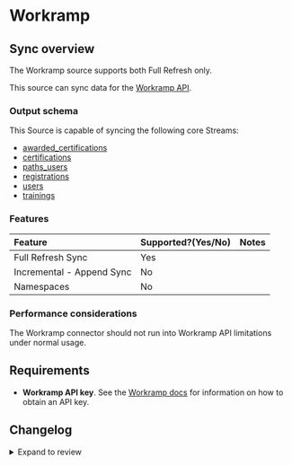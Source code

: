 # Workramp

## Sync overview

The Workramp source supports both Full Refresh only.

This source can sync data for the [Workramp API](https://developers.workramp.com/reference/getting-started).

### Output schema

This Source is capable of syncing the following core Streams:

- [awarded_certifications](https://developers.workramp.com/reference/get-all-awarded-certifications)
- [certifications](https://developers.workramp.com/reference/get-all-certifications-2)
- [paths_users](https://developers.workramp.com/reference/get-all-paths-1)
- [registrations](https://developers.workramp.com/reference/get-all-registrations)
- [users](https://developers.workramp.com/reference/get-1)
- [trainings](https://developers.workramp.com/reference/get-all-trainings)

### Features

| Feature                   | Supported?\(Yes/No\) | Notes |
| :------------------------ | :------------------- | :---- |
| Full Refresh Sync         | Yes                  |       |
| Incremental - Append Sync | No                   |       |
| Namespaces                | No                   |       |

### Performance considerations

The Workramp connector should not run into Workramp API limitations under normal usage.

## Requirements

- **Workramp API key**. See the [Workramp docs](https://developers.workramp.com/reference/basic-auth) for information on how to obtain an API key.

## Changelog

<details>
  <summary>Expand to review</summary>

| Version | Date       | Pull Request                                             | Subject                       |
|:--------|:-----------| :------------------------------------------------------- | :---------------------------- |
| 0.2.24 | 2025-10-29 | [61247](https://github.com/airbytehq/airbyte/pull/61247) | Update dependencies |
| 0.2.23 | 2025-05-24 | [60767](https://github.com/airbytehq/airbyte/pull/60767) | Update dependencies |
| 0.2.22 | 2025-05-10 | [59982](https://github.com/airbytehq/airbyte/pull/59982) | Update dependencies |
| 0.2.21 | 2025-05-04 | [59530](https://github.com/airbytehq/airbyte/pull/59530) | Update dependencies |
| 0.2.20 | 2025-04-26 | [58926](https://github.com/airbytehq/airbyte/pull/58926) | Update dependencies |
| 0.2.19 | 2025-04-19 | [58022](https://github.com/airbytehq/airbyte/pull/58022) | Update dependencies |
| 0.2.18 | 2025-04-05 | [57397](https://github.com/airbytehq/airbyte/pull/57397) | Update dependencies |
| 0.2.17 | 2025-03-29 | [56885](https://github.com/airbytehq/airbyte/pull/56885) | Update dependencies |
| 0.2.16 | 2025-03-22 | [56314](https://github.com/airbytehq/airbyte/pull/56314) | Update dependencies |
| 0.2.15 | 2025-03-08 | [55586](https://github.com/airbytehq/airbyte/pull/55586) | Update dependencies |
| 0.2.14 | 2025-03-01 | [55155](https://github.com/airbytehq/airbyte/pull/55155) | Update dependencies |
| 0.2.13 | 2025-02-22 | [54491](https://github.com/airbytehq/airbyte/pull/54491) | Update dependencies |
| 0.2.12 | 2025-02-15 | [54090](https://github.com/airbytehq/airbyte/pull/54090) | Update dependencies |
| 0.2.11 | 2025-02-08 | [53549](https://github.com/airbytehq/airbyte/pull/53549) | Update dependencies |
| 0.2.10 | 2025-02-01 | [53099](https://github.com/airbytehq/airbyte/pull/53099) | Update dependencies |
| 0.2.9 | 2025-01-25 | [52392](https://github.com/airbytehq/airbyte/pull/52392) | Update dependencies |
| 0.2.8 | 2025-01-18 | [52024](https://github.com/airbytehq/airbyte/pull/52024) | Update dependencies |
| 0.2.7 | 2025-01-11 | [51388](https://github.com/airbytehq/airbyte/pull/51388) | Update dependencies |
| 0.2.6 | 2024-12-28 | [50762](https://github.com/airbytehq/airbyte/pull/50762) | Update dependencies |
| 0.2.5 | 2024-12-21 | [50379](https://github.com/airbytehq/airbyte/pull/50379) | Update dependencies |
| 0.2.4 | 2024-12-14 | [49785](https://github.com/airbytehq/airbyte/pull/49785) | Update dependencies |
| 0.2.3 | 2024-12-12 | [49416](https://github.com/airbytehq/airbyte/pull/49416) | Update dependencies |
| 0.2.2 | 2024-11-04 | [48287](https://github.com/airbytehq/airbyte/pull/48287) | Update dependencies |
| 0.2.1 | 2024-08-16 | [44196](https://github.com/airbytehq/airbyte/pull/44196) | Bump source-declarative-manifest version |
| 0.2.0 | 2024-08-09 | [43451](https://github.com/airbytehq/airbyte/pull/43451) | Refactor connector to manifest-only format |
| 0.1.10 | 2024-08-03 | [43207](https://github.com/airbytehq/airbyte/pull/43207) | Update dependencies |
| 0.1.9 | 2024-07-20 | [42202](https://github.com/airbytehq/airbyte/pull/42202) | Update dependencies |
| 0.1.8 | 2024-07-13 | [41473](https://github.com/airbytehq/airbyte/pull/41473) | Update dependencies |
| 0.1.7 | 2024-07-09 | [41116](https://github.com/airbytehq/airbyte/pull/41116) | Update dependencies |
| 0.1.6 | 2024-07-06 | [40845](https://github.com/airbytehq/airbyte/pull/40845) | Update dependencies |
| 0.1.5 | 2024-06-25 | [40388](https://github.com/airbytehq/airbyte/pull/40388) | Update dependencies |
| 0.1.4 | 2024-06-22 | [39967](https://github.com/airbytehq/airbyte/pull/39967) | Update dependencies |
| 0.1.3 | 2024-06-12 | [38741](https://github.com/airbytehq/airbyte/pull/38741) | Make connector compatible with Builder |
| 0.1.2 | 2024-06-04 | [38941](https://github.com/airbytehq/airbyte/pull/38941) | [autopull] Upgrade base image to v1.2.1 |
| 0.1.1 | 2024-05-20 | [38419](https://github.com/airbytehq/airbyte/pull/38419) | [autopull] base image + poetry + up_to_date |
| 0.1.0 | 2022-01-02 | [18843](https://github.com/airbytehq/airbyte/pull/18843) | Add Workramp Source Connector |

</details>
